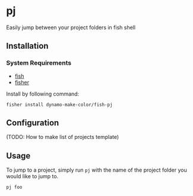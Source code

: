 # pj
Easily jump between your project folders in fish shell

## Installation

### System Requirements

- [fish](https://github.com/fish-shell/fish-shell)
- [fisher](https://github.com/jorgebucaran/fisher)

Install by following command:
```fish
fisher install dynamo-make-color/fish-pj
```


## Configuration
(TODO: How to make list of projects template)

## Usage

To jump to a project, simply run `pj` with the name of the project folder you would like to jump to.

```fish
pj foo
```
